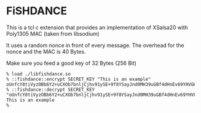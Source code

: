 # FiSHDANCE

This is a tcl c extension that provides an implementation of
XSalsa20 with Poly1305 MAC (taken from libsodium)

It uses a random nonce in front of every message. The overhead
for the nonce and the MAC is 40 Bytes.

Make sure you feed a good key of 32 Bytes (256 Bit)

    % load ./libfishdance.so
    % ::fishdance::encrypt SECRET_KEY "This is an example"
    oUnfcY8tiVyzOBb6Y2+uCXOb7bnljCjhv91ySE+9f8YSayJnd0MH39uGBf4dHnEv69YHVGHqwCZ5ow==
    % ::fishdance::decrypt SECRET_KEY "oUnfcY8tiVyzOBb6Y2+uCXOb7bnljCjhv91ySE+9f8YSayJnd0MH39uGBf4dHnEv69YHVGHqwCZ5ow=="
    This is an example
    %
